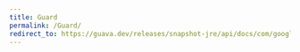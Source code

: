 ```yaml
---
title: Guard
permalink: /Guard/
redirect_to: https://guava.dev/releases/snapshot-jre/api/docs/com/google/common/util/concurrent/Monitor.Guard.html
---
```


